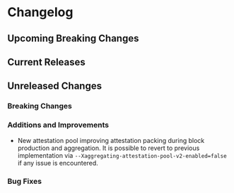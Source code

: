# Changelog

## Upcoming Breaking Changes

## Current Releases

## Unreleased Changes

### Breaking Changes

### Additions and Improvements
- New attestation pool improving attestation packing during block production and aggregation. It is possible to revert to previous implementation via `--Xaggregating-attestation-pool-v2-enabled=false` if any issue is encountered.

### Bug Fixes
